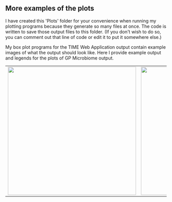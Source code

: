 ## More examples of the plots
I have created this 'Plots' folder for your convenience when running my plotting programs because they generate so many files at once. The code is written to save those output files to this folder. (If you don't wish to do so, you can comment out that line of code or edit it to put it somewhere else.)

My box plot programs for the TIME Web Application output contain example images of what the output should look like. Here I provide example output and legends for the plots of GP Microbiome output. 

<table><tr>
<td> <img src='https://imgur.com/vuKEgOz.png' style='height:400px'></td>
<td><img src='https://imgur.com/rf8cBpv.png' style='height:400px'></td>
</tr></table>


